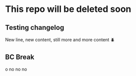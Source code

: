 # This repo will be deleted soon

## Testing changelog

New line, new content, still more and more content 🪲

## BC Break

o no no no

